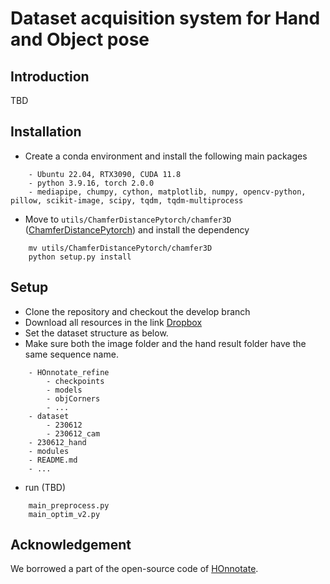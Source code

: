 # Dataset acquisition system for Hand and Object pose
## Introduction
TBD


## Installation

- Create a conda environment and install the following main packages

```
    - Ubuntu 22.04, RTX3090, CUDA 11.8
    - python 3.9.16, torch 2.0.0
    - mediapipe, chumpy, cython, matplotlib, numpy, opencv-python, pillow, scikit-image, scipy, tqdm, tqdm-multiprocess
```

- Move to `utils/ChamferDistancePytorch/chamfer3D` ([ChamferDistancePytorch](https://github.com/ThibaultGROUEIX/ChamferDistancePytorch/tree/master)) and install the dependency
```
    mv utils/ChamferDistancePytorch/chamfer3D
    python setup.py install
```


## Setup

- Clone the repository and checkout the develop branch
- Download all resources in the link [Dropbox](https://www.dropbox.com/scl/fo/un34gknh23o8sr559j2d3/h?dl=0&rlkey=6ds7v183pp4htjy8hp1kq6wlh)
- Set the dataset structure as below. 
- Make sure both the image folder and the hand result folder have the same sequence name.


```
    - HOnnotate_refine
        - checkpoints
        - models
        - objCorners
    	- ...
    - dataset
        - 230612
        - 230612_cam
	- 230612_hand
    - modules
    - README.md
    - ...
```



- run (TBD)
```
	main_preprocess.py
	main_optim_v2.py
```


## Acknowledgement
We borrowed a part of the open-source code of [HOnnotate](https://github.com/shreyashampali/HOnnotate?). 

